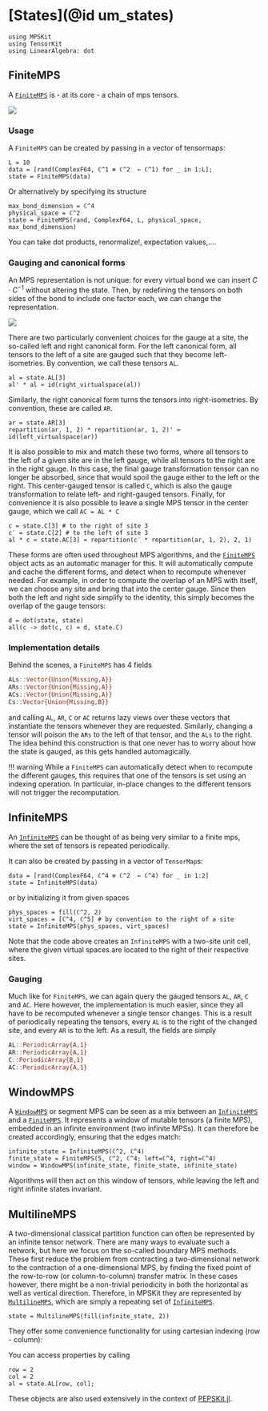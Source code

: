 # [States](@id um_states)

```@setup states
using MPSKit
using TensorKit
using LinearAlgebra: dot
```

## FiniteMPS

A [`FiniteMPS`](@ref) is - at its core - a chain of mps tensors.

![](finite_mps_definition.png)

### Usage

A `FiniteMPS` can be created by passing in a vector of tensormaps:

```@example states
L = 10
data = [rand(ComplexF64, ℂ^1 ⊗ ℂ^2  ← ℂ^1) for _ in 1:L];
state = FiniteMPS(data)
```

Or alternatively by specifying its structure

```@example states
max_bond_dimension = ℂ^4
physical_space = ℂ^2
state = FiniteMPS(rand, ComplexF64, L, physical_space, max_bond_dimension)
```

You can take dot products, renormalize!, expectation values,....

### Gauging and canonical forms

An MPS representation is not unique: for every virtual bond we can insert $C \cdot C^{-1}$ without altering the state.
Then, by redefining the tensors on both sides of the bond to include one factor each, we can change the representation.

![](mps_gauge_freedom.png)

There are two particularly convenient choices for the gauge at a site, the so-called left and right canonical form.
For the left canonical form, all tensors to the left of a site are gauged such that they become left-isometries.
By convention, we call these tensors `AL`.

```@example states
al = state.AL[3]
al' * al ≈ id(right_virtualspace(al))
```

Similarly, the right canonical form turns the tensors into right-isometries.
By convention, these are called `AR`.

```@example states
ar = state.AR[3]
repartition(ar, 1, 2) * repartition(ar, 1, 2)' ≈ id(left_virtualspace(ar))
```

It is also possible to mix and match these two forms, where all tensors to the left of a given site are in the left gauge, while all tensors to the right are in the right gauge.
In this case, the final gauge transformation tensor can no longer be absorbed, since that would spoil the gauge either to the left or the right.
This center-gauged tensor is called `C`, which is also the gauge transformation to relate left- and right-gauged tensors.
Finally, for convenience it is also possible to leave a single MPS tensor in the center gauge, which we call `AC = AL * C`

```@example states
c = state.C[3] # to the right of site 3
c′ = state.C[2] # to the left of site 3
al * c ≈ state.AC[3] ≈ repartition(c′ * repartition(ar, 1, 2), 2, 1)
```

These forms are often used throughout MPS algorithms, and the [`FiniteMPS`](@ref) object acts as an automatic manager for this.
It will automatically compute and cache the different forms, and detect when to recompute whenever needed.
For example, in order to compute the overlap of an MPS with itself, we can choose any site and bring that into the center gauge.
Since then both the left and right side simplify to the identity, this simply becomes the overlap of the gauge tensors:

```@example states
d = dot(state, state)
all(c -> dot(c, c) ≈ d, state.C)
```

### Implementation details

Behind the scenes, a `FiniteMPS` has 4 fields

```julia
ALs::Vector{Union{Missing,A}}
ARs::Vector{Union{Missing,A}}
ACs::Vector{Union{Missing,A}}
Cs::Vector{Union{Missing,B}}
```

and calling `AL`, `AR`, `C` or `AC` returns lazy views over these vectors that instantiate the tensors whenever they are requested.
Similarly, changing a tensor will poison the `ARs` to the left of that tensor, and the `ALs` to the right.
The idea behind this construction is that one never has to worry about how the state is gauged, as this gets handled automagically.

!!! warning
    While a `FiniteMPS` can automatically detect when to recompute the different gauges, this requires that one of the tensors is set using an indexing operation.
    In particular, in-place changes to the different tensors will not trigger the recomputation.

## InfiniteMPS

An [`InfiniteMPS`](@ref) can be thought of as being very similar to a finite mps, where the set of tensors is repeated periodically.

It can also be created by passing in a vector of `TensorMap`s:

```@example states
data = [rand(ComplexF64, ℂ^4 ⊗ ℂ^2  ← ℂ^4) for _ in 1:2]
state = InfiniteMPS(data)
```

or by initializing it from given spaces

```@example states
phys_spaces = fill(ℂ^2, 2)
virt_spaces = [ℂ^4, ℂ^5] # by convention to the right of a site
state = InfiniteMPS(phys_spaces, virt_spaces)
```

Note that the code above creates an `InfiniteMPS` with a two-site unit cell, where the given virtual spaces are located to the right of their respective sites.

### Gauging

Much like for `FiniteMPS`, we can again query the gauged tensors `AL`, `AR`, `C` and `AC`.
Here however, the implementation is much easier, since they all have to be recomputed whenever a single tensor changes.
This is a result of periodically repeating the tensors, every `AL` is to the right of the changed site, and every `AR` is to the left.
As a result, the fields are simply

```julia
AL::PeriodicArray{A,1}
AR::PeriodicArray{A,1}
C::PeriodicArray{B,1}
AC::PeriodicArray{A,1}
```

## WindowMPS

A [`WindowMPS`](@ref) or segment MPS can be seen as a mix between an [`InfiniteMPS`](@ref) and a [`FiniteMPS`](@ref).
It represents a window of mutable tensors (a finite MPS), embedded in an infinite environment (two infinite MPSs).
It can therefore be created accordingly, ensuring that the edges match:

```@example states
infinite_state = InfiniteMPS(ℂ^2, ℂ^4)
finite_state = FiniteMPS(5, ℂ^2, ℂ^4; left=ℂ^4, right=ℂ^4)
window = WindowMPS(infinite_state, finite_state, infinite_state)
```

Algorithms will then act on this window of tensors, while leaving the left and right infinite states invariant.

## MultilineMPS

A two-dimensional classical partition function can often be represented by an infinite tensor network.
There are many ways to evaluate such a network, but here we focus on the so-called boundary MPS methods.
These first reduce the problem from contracting a two-dimensional network to the contraction of a one-dimensional MPS, by finding the fixed point of the row-to-row (or column-to-column) transfer matrix.
In these cases however, there might be a non-trivial periodicity in both the horizontal as well as vertical direction.
Therefore, in MPSKit they are represented by [`MultilineMPS`](@ref), which are simply a repeating set of [`InfiniteMPS`](@ref).

```@example states
state = MultilineMPS(fill(infinite_state, 2))
```

They offer some convenience functionality for using cartesian indexing (row - column):

You can access properties by calling
```@example states
row = 2
col = 2
al = state.AL[row, col];
```

These objects are also used extensively in the context of [PEPSKit.jl](https://github.com/QuantumKitHub/PEPSKit.jl).

